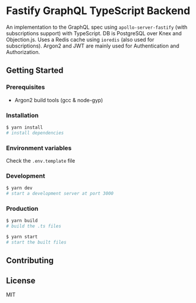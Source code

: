 # Fastify GraphQL TypeScript Backend

An implementation to the GraphQL spec using `apollo-server-fastify` (with subscriptions support) with TypeScript. DB is PostgreSQL over Knex and Objection.js. Uses a Redis cache using `ioredis` (also used for subscriptions). Argon2 and JWT are mainly used for Authentication and Authorization.

## Getting Started

### Prerequisites

- Argon2 build tools (gcc & node-gyp)

### Installation

```bash
$ yarn install
# install dependencies
```

### Environment variables

Check the `.env.template` file

### Development

```bash
$ yarn dev
# start a development server at port 3000
```

### Production

```bash
$ yarn build
# build the .ts files

$ yarn start
# start the built files
```

## Contributing

## License

MIT
